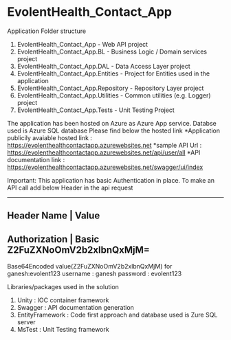 # EvolentHealth_Contact_App
Application Folder structure
1. EvolentHealth_Contact_App 		-	Web API project
2. EvolentHealth_Contact_App.BL	-   Business Logic / Domain services project
3. EvolentHealth_Contact_App.DAL		- Data Access Layer project 
4. EvolentHealth_Contact_App.Entities	- Project for Entities used in the application
5. EvolentHealth_Contact_App.Repository - Repository Layer project
6. EvolentHealth_Contact_App.Utilities  - Common utilities (e.g. Logger) project
7. EvolentHealth_Contact_App.Tests		- Unit Testing Project

The application has been hosted on Azure as Azure App service. Databse used is Azure SQL database
Please find below the hosted link
*Application publicily avaiable hosted link : https://evolenthealthcontactapp.azurewebsites.net
*sample API Url : https://evolenthealthcontactapp.azurewebsites.net/api/user/all
*API documentation link : https://evolenthealthcontactapp.azurewebsites.net/swagger/ui/index

Important:
This application has basic Authentication in place. To make an API call add below Header in the api request

---------------------------------------------------
Header Name  	| 	Value
---------------------------------------------------
Authorization	|	Basic Z2FuZXNoOmV2b2xlbnQxMjM=
---------------------------------------------------
Base64Encoded value(Z2FuZXNoOmV2b2xlbnQxMjM) for ganesh:evolent123
username : ganesh
password : evolent123

Libraries/packages used in the solution
1. Unity : IOC container framework
2. Swagger : API documentation generation
3. EntityFramework : Code first approach and database used is Zure SQL server
4. MsTest : Unit Testing framework


